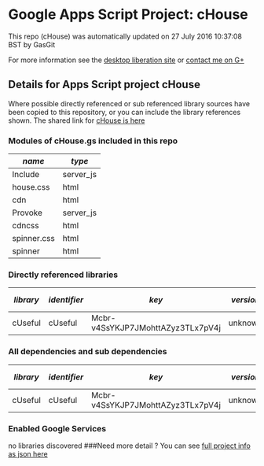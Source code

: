 # Google Apps Script Project: cHouse
This repo (cHouse) was automatically updated on 27 July 2016 10:37:08 BST by GasGit

For more information see the [desktop liberation site](http://ramblings.mcpher.com/Home/excelquirks/drivesdk/gettinggithubready "desktop liberation") or [contact me on G+](https://plus.google.com/+BruceMcpherson "Bruce McPherson - GDE")
## Details for Apps Script project cHouse
Where possible directly referenced or sub referenced library sources have been copied to this repository, or you can include the library references shown. 
The shared link for [cHouse is here](https://script.google.com/d/1bV0DJyUfBQuP5w_L8Hqsj78zPpN3hJA-h3T6LEz8_a4sgW_b1jahkv3A/edit?usp=sharing "open in the GAS IDE")

### Modules of cHouse.gs included in this repo
*name*|*type*
--- | --- 
Include| server_js
house.css| html
cdn| html
Provoke| server_js
cdncss| html
spinner.css| html
spinner| html
### Directly referenced libraries
*library*|*identifier*|*key*|*version*|*dev mode*|*source*|
--- | --- | --- | --- | --- | --- 
cUseful| cUseful|Mcbr-v4SsYKJP7JMohttAZyz3TLx7pV4j|unknown|no|[here](libraries/cUseful "library source")
### All dependencies and sub dependencies
*library*|*identifier*|*key*|*version*|*dev mode*|*source*|
--- | --- | --- | --- | --- | --- 
cUseful| cUseful|Mcbr-v4SsYKJP7JMohttAZyz3TLx7pV4j|unknown|no|[here](libraries/cUseful "library source")
### Enabled Google Services
no libraries discovered
###Need more detail ?
You can see [full project info as json here](info.json)
